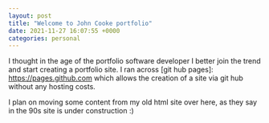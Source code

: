 ```yaml
---
layout: post
title: "Welcome to John Cooke portfolio"
date: 2021-11-27 16:07:55 +0000
categories: personal
---
```


I thought in the age of the portfolio software developer I better join the trend and start creating a portfolio site. I ran across [git hub pages]: https://pages.github.com which allows the creation of a site via git hub without any hosting costs.

I plan on moving some content from my old html site over here, as they say in the 90s site is under construction :)
